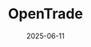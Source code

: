 ---  
layout: startup_page  
title: "OpenTrade"  
id: "opentrade.io"  
permalink: "/opentradeopentrade.io06112025/"  
website: "https://www.opentrade.io/"  
funding_round: "Strategic Investment"  
funding_amount: "$7M"  
investors: "Notion Capital, Mercury Fund, AlbionVC, a16z crypto, CMCC Global"  
about: "OpenTrade offers a B2B2C \"yield-as-a-service\" model that allows fintechs, exchanges, and neobanks to embed RWA-backed yields into user experiences. The platform allows users to earn 3-9% on stablecoins, particularly in markets with weak financial infrastructure. OpenTrade has processed nearly $200 million in transactions in the past year and manages $47 million for clients."  
markets: "Fintech, Blockchain, Cryptocurrency, Web3, Information Technology, Internet"  
hq: "London, England, United Kingdom"  
founded_year: "2023"  
linkedin: "https://www.linkedin.com/company/opentrade-io"  
twitter: "https://twitter.com/opentrade_io"  
instagram: ""  
facebook: ""  
crunchbase: "https://www.crunchbase.com/organization/opentrade-b8f0"  
pitchbook: "https://pitchbook.com/profiles/company/521058-16"  

date_display: "11-Jun-2025"  
date: "2025-06-11"

# SEO Optimization  
meta_title: "OpenTrade - Strategic Investment Funding ($7M)"  
meta_description: "OpenTrade, OpenTrade offers a B2B2C \"yield-as-a-service\" model that allows fintechs, exchanges, and neobanks to embed RWA-backed yields into user experiences. ..."  
meta_keywords: "OpenTrade, Fintech, Blockchain, Cryptocurrency, Web3, Information Technology, Internet, Strategic Investment funding"  
canonical_url: "https://startup.projectstartups.com/opentradeopentrade.io06112025/"  
---
